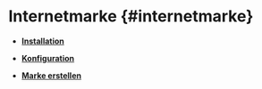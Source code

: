 # Internetmarke {#internetmarke}

-   **[Installation](7_4_27_1_Internetmarke_Installation.md)**  

-   **[Konfiguration](7_4_27_2_Internetmarke_Konfiguration.md)**  

-   **[Marke erstellen](7_4_27_3_Internetmarke_MarkeErstellen.md)**  




